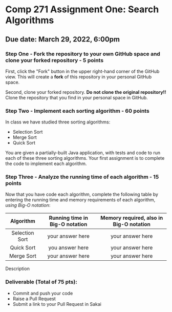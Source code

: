 # Comp 271 Assignment One: Search Algorithms

## Due date: March 29, 2022, 6:00pm

### Step One - Fork the repository to your own GitHub space and clone your forked repository - 5 points

First, click the "Fork" button in the upper right-hand corner of the GitHub view.  This will
create a **fork** of this repository in your personal GitHub space.

Second, clone your forked repository.  **Do not clone the original repository!!**  Clone the repository
that you find in your personal space in GitHub.

### Step Two - Implement each sorting algorithm - 60 points

In class we have studied three sorting algorithms:
* Selection Sort
* Merge Sort
* Quick Sort

You are given a partially-built Java application, with tests and code to run each of these three sorting 
algorithms.  Your first assignment is to complete the code to implement each algorithm.

### Step Three - Analyze the running time of each algorithm - 15 points

Now that you have code each algorithm, complete the following table by entering the running time
and memory requirements of each algorithm, *using Big-O notation*:

|   Algorithm    | Running time in Big-O notation | Memory required, also in Big-O notation |
|:--------------:|:------------------------------:|:---------------------------------------:|
| Selection Sort |        your answer here        |            your answer here             |
|   Quick Sort   |        you answer here         |            your answer here             |
|   Merge Sort   |        your answer here        |            your answer here             |

Description

### Deliverable (Total of 75 pts):

* Commit and push your code
* Raise a Pull Request
* Submit a link to your Pull Request in Sakai
